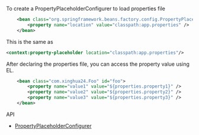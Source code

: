 To create a PropertyPlaceholderConfigurer to load properties file
```xml
	<bean class="org.springframework.beans.factory.config.PropertyPlaceholderConfigurer">
		<property name="location" value="classpath:app.properties" />
	</bean>
```

This is the same as
```xml
<context:property-placeholder location="classpath:app.properties"/>
```

After declaring the properties file, you can access the property value using EL.
```xml
	<bean class="com.xinghua24.Foo" id="foo">
		<property name="value1" value="${properties.property1}" />
		<property name="value2" value="${properties.property2}" />
		<property name="value3" value="${properties.property3}" />
	</bean>
```

API
- [PropertyPlaceholderConfigurer](http://docs.spring.io/spring-framework/docs/current/javadoc-api/org/springframework/beans/factory/config/PropertyPlaceholderConfigurer.html)

